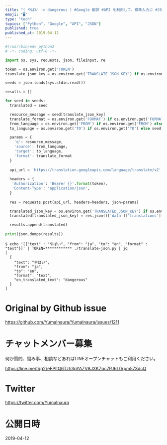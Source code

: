 ```yaml
---
title: "( やばい -> dangerous ) #Google 翻訳 #API を利用して、標準入力に #JSON を与えると 翻訳結果を同じく "
emoji: "🖥"
type: "tech"
topics: ["Python", "Google", "API", "JSON"]
published: true
published_at: 2019-04-12
---
```


```py
#!/usr/bin/env python3
# -*- coding: utf-8 -*-

import os, sys, requests, json, fileinput, re

token = os.environ.get('TOKEN')
translate_json_key = os.environ.get('TRANSLATE_JSON_KEY') if os.environ.get('TRANSLATE_JSON_KEY') else 'text'

seeds = json.loads(sys.stdin.read())

results = []

for seed in seeds:
  translated = seed

  resource_message = seed[translate_json_key]
  translate_format = os.environ.get('FORMAT') if os.environ.get('FORMAT') else seed['format']
  from_language = os.environ.get('FROM') if os.environ.get('FROM') else seed['from']
  to_language = os.environ.get('TO') if os.environ.get('TO') else seed['to']

  params = {
    'q': resource_message,
    'source': from_language,
    'target': to_language,
    'format': translate_format
  }
 
  api_url = 'https://translation.googleapis.com/language/translate/v2'
 
  headers = {
   'Authorization': 'Bearer {}'.format(token),
   'Content-Type': 'application/json',
  }
 
  res = requests.post(api_url, headers=headers, json=params)

  translated_json_key = os.environ.get('TRANSLATED_JSON_KEY') if os.environ.get('TRANSLATED_JSON_KEY') else to_language + '_translated_text'
  translated[translated_json_key] = res.json()['data']['translations'][0]['translatedText']

  results.append(translated)
 
print(json.dumps(results))


```


```
$ echo '[{"text" : "やばい", "from": "ja", "to": "en", "format" : "text"}]' | TOKEN=************ ./translate-json.py | jq
[
  {
    "text": "やばい",
    "from": "ja",
    "to": "en",
    "format": "text",
    "en_translated_text": "dangerous"
  }
]
```

# Original by Github issue

https://github.com/YumaInaura/YumaInaura/issues/1211








<!-- Update From Qiita API -->

# チャットメンバー募集


何か質問、悩み事、相談などあればLINEオープンチャットもご利用ください。

https://line.me/ti/g2/eEPltQ6Tzh3pYAZV8JXKZqc7PJ6L0rpm573dcQ





# Twitter


https://twitter.com/YumaInaura


<!-- Update From Qiita API -->



# 公開日時

2019-04-12
